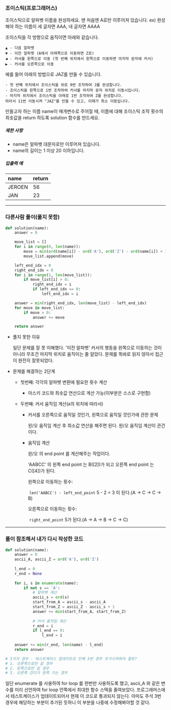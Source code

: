 ### 조이스틱(프로그래머스)

조이스틱으로 알파벳 이름을 완성하세요. 맨 처음엔 A로만 이루어져 있습니다.
ex) 완성해야 하는 이름이 세 글자면 AAA, 네 글자면 AAAA

조이스틱을 각 방향으로 움직이면 아래와 같습니다.

```
▲ - 다음 알파벳
▼ - 이전 알파벳 (A에서 아래쪽으로 이동하면 Z로)
◀ - 커서를 왼쪽으로 이동 (첫 번째 위치에서 왼쪽으로 이동하면 마지막 문자에 커서)
▶ - 커서를 오른쪽으로 이동
```

예를 들어 아래의 방법으로 JAZ를 만들 수 있습니다.

```
- 첫 번째 위치에서 조이스틱을 위로 9번 조작하여 J를 완성합니다.
- 조이스틱을 왼쪽으로 1번 조작하여 커서를 마지막 문자 위치로 이동시킵니다.
- 마지막 위치에서 조이스틱을 아래로 1번 조작하여 Z를 완성합니다.
따라서 11번 이동시켜 "JAZ"를 만들 수 있고, 이때가 최소 이동입니다.
```

만들고자 하는 이름 name이 매개변수로 주어질 때, 이름에 대해 조이스틱 조작 횟수의 최솟값을 return 하도록 solution 함수를 만드세요.

##### 제한 사항

- name은 알파벳 대문자로만 이루어져 있습니다.
- name의 길이는 1 이상 20 이하입니다.

##### 입출력 예

| name   | return |
| :----- | :----- |
| JEROEN | 56     |
| JAN    | 23     |

---

### 다른사람 풀이(풀지 못함)

```python
def solution(name):
    answer = 0

    move_list = []
    for i in range(0, len(name)):
        move = min(ord(name[i]) - ord('A'), ord('Z') - ord(name[i]) + 1)
        move_list.append(move)

    left_end_idx = 0
    right_end_idx = 0
    for i in range(1, len(move_list)):
        if move_list[i] > 0:
            right_end_idx = i
            if left_end_idx == 0:
                left_end_idx = i

    answer = min(right_end_idx, len(move_list) - left_end_idx)
    for move in move_list:
        if move > 0:
            answer += move

    return answer
```

- 풀지 못한 이유

  일단 문제를 잘 못 이해했다. '이전 알파벳' 커서의 행동을 왼쪽으로 이동하는 것이 아니라 무조건 마지막 위치로 움직이는 줄 알았다. 문제를 똑바로 읽지 않아서 접근이 완전히 잘못되었다.

- 문제를 해결하는 2단계

  - 첫번째: 각각의 알파벳 변환에 필요한 횟수 계산

    - 아스키 코드와 최솟값 연산으로 계산 가능(이부분은 스스로 구현함)

  - 두번째: 커서 움직임 계산(```A```의 위치에 따라서)

    - 커서를 오른쪽으로 움직일 것인가, 왼쪽으로 움직일 것인가에 관한 문제

      왼/오 움직임 계산 후 최소값 연산을 해주면 된다. 왼/오 움직임 계산이 관건이다.

    - 움직임 계산

      왼/오 의 end point 를 계산해주는 작업이다. 

      'AABCC' 의 왼쪽 end point 는 B([2])가 되고 오른쪽 end point 는 C([4])가 된다.

      왼쪽으로 이동하는 횟수:

      ​	 ```len('AABCC') - left_end_point``` 5 - 2 = 3 이 된다.(A -> C -> C -> B)

      오른쪽으로 이동하는 횟수: 

      ​	```right_end_point``` 5가 된다.(A -> A -> B -> C -> C)

---

### 풀이 참조해서 내가 다시 작성한 코드

```python
def solution(name):
    answer = 0
    ascii_A, ascii_Z = ord('A'), ord('Z')
    
    l_end = 0
    r_end = None
    
    for i, s in enumerate(name):
        if not s == 'A':
            # 알파벳 계산
            ascii_s = ord(s)
            start_from_A = ascii_s - ascii_A
            start_from_Z = ascii_Z - ascii_s + 1
            answer += min(start_from_A, start_from_Z)
    		
            # 커서 움직임 계산
            r_end = i
            if l_end == 0:
                l_end = i
                
    answer += min(r_end, len(name) - l_end)
    return answer

# 3가지 경우 - 테스트케이스 업데이트로 인해 3번 경우 추가시켜줘야 할듯?
# 1. 오른쪽으로만 갈 경우
# 2. 왼쪽으로만 갈 경우
# 3. 오른쪽 갔다가 왼쪽 가는 경우
```

일단 enumerate 를 사용하여 for loop 를 한번만 사용하도록 했고, ascii_A 와 같은 변수를 미리 선언하여 for loop 안쪽에서 최대한 함수 스택을 줄여보았다. 프로그래머스에서 테스트케이스가 업데이트되어서 현재 이 코드로 통과되지 않는다. 아마도 주석 3번 경우에 해당하는 부분이 추가된 듯하니 이 부분을 나중에 수정해봐야할 것 같다. 